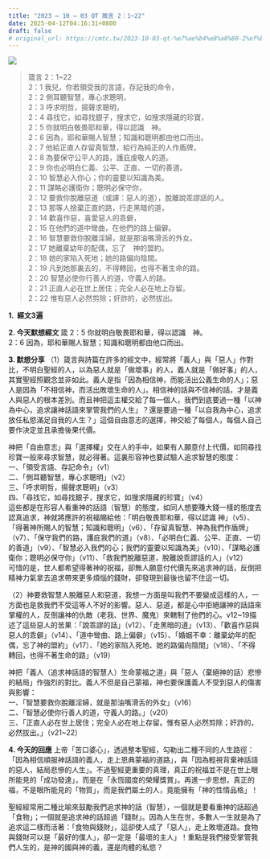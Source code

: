 ```yaml
---
title: "2023 – 10 – 03 QT 箴言 2：1~22"
date: 2025-04-12T04:16:31+0800
draft: false
# original_url: https://cmtc.tw/2023-10-03-qt-%e7%ae%b4%e8%a8%80-2%ef%bc%9a122
---
```


![](/images/qt.jpg)
> 箴言 2：1\~22  
> 2：1 我兒，你若領受我的言語，存記我的命令，  
> 2：2 側耳聽智慧，專心求聰明，  
> 2：3 呼求明哲，揚聲求聰明，  
> 2：4 尋找它，如尋找銀子，搜求它，如搜求隱藏的珍寶，  
> 2：5 你就明白敬畏耶和華，得以認識　神。  
> 2：6 因為，耶和華賜人智慧；知識和聰明都由他口而出。  
> 2：7 他給正直人存留真智慧，給行為純正的人作盾牌，  
> 2：8 為要保守公平人的路，護庇虔敬人的道。  
> 2：9 你也必明白仁義、公平、正直、一切的善道。  
> 2：10 智慧必入你心；你的靈要以知識為美。  
> 2：11 謀略必護衛你；聰明必保守你，  
> 2：12 要救你脫離惡道（或譯：惡人的道），脫離說乖謬話的人。  
> 2：13 那等人捨棄正直的路，行走黑暗的道，  
> 2：14 歡喜作惡，喜愛惡人的乖僻，  
> 2：15 在他們的道中彎曲，在他們的路上偏僻。  
> 2：16 智慧要救你脫離淫婦，就是那油嘴滑舌的外女。  
> 2：17 她離棄幼年的配偶，忘了　神的盟約。  
> 2：18 她的家陷入死地；她的路偏向陰間。  
> 2：19 凡到她那裏去的，不得轉回，也得不著生命的路。  
> 2：20 智慧必使你行善人的道，守義人的路。  
> 2：21 正直人必在世上居住；完全人必在地上存留。  
> 2：22 惟有惡人必然剪除；奸詐的，必然拔出。

**1.  經文3遍**

**2. 今天默想經文**
箴 2：5 你就明白敬畏耶和華，得以認識　神。  
2：6 因為，耶和華賜人智慧；知識和聰明都由他口而出。

**3. 默想分享**
（1）箴言與詩篇在許多的經文中，經常將「義人」與「惡人」作對比，不明白聖經的人，以為惡人就是「做壞事」的人，義人就是「做好事」的人，其實聖經照觀念並非如此。義人是指「因為相信神，而能活出公義生命的人」；惡人是因為「不相信神，而活出敗壞生命的人」。相信神的話與不信神的話，才是義人與惡人的根本差別。而且神把這主權交給了每一個人，我們到底要過一種「以神為中心，追求讓神話語來掌管我們的人生」？還是要過一種「以自我為中心，追求放任私慾滿足自我的人生？」這個自由意志的選擇，神交給了每個人，每個人自己要作決定並且承擔後果代價。

神把「自由意志」與「選擇權」交在人的手中，如果有人願意付上代價，如同尋找珍寶一般來尋求智慧，就必得著。這裏形容神也要試驗人追求智慧的態度：  
一、「領受言語、存記命令」（v1）  
二、「側耳聽智慧，專心求聰明」（v2）  
三、「呼求明哲，揚聲求聰明」（v3）  
四、「尋找它，如尋找銀子，搜求它，如搜求隱藏的珍寶」（v4）  
這些都是在形容人看重神的話語（智慧）的態度，如同人想要賺大錢一樣的態度去認真追求，神就將應許的祝福賜給他：「明白敬畏耶和華，得以認識 神」（v5）、「得著神所賜人的智慧；知識和聰明」（v6）、「存留真智慧、神為我們作盾牌」（v7）、「保守我們的路，護庇我們的道」（v8）、「必明白仁義、公平、正直、一切的善道」（v9）、「智慧必入我們的心；我們的靈要以知識為美」（v10）、「謀略必護衛你；聰明必保守你」（v11）、「救我們脫離惡道，脫離說乖謬話的人」（v12）  
可惜的是，世人都希望得著神的祝福，卻無人願意付代價先來追求神的話，反倒把精神力氣拿去追求帶來更多煩惱的錢財，卻發現到最後也留不住這一切。

（2）神要救智慧人脫離惡人和惡道，我想一方面是叫我們不要變成這樣的人，一方面也是救我們不受這等人不好的影響。惡人、惡道，都是心中拒絕讓神的話語來掌權的人，反倒讓神的仇敵（老我、世界、魔鬼）來轄制了他們的心。v12\~19描述了這些惡人的苦果：「說乖謬的話」（v12）、「走黑暗的道」（v13）、「歡喜作惡與惡人的乖僻」（v14）、「道中彎曲、路上偏僻」（v15）、「婚姻不幸：離棄幼年的配偶，忘了神的盟約」（v17）、「她的家陷入死地、她的路偏向陰間」（v18）、「不得轉回，也得不著生命的路」（v19）

神把「義人（追求神話語的智慧人）生命蒙福之道」與「惡人（棄絕神的話）悲慘的結局」作強烈的對比。義人不但是自己蒙福，神也要保護義人不受到惡人的傷害與影響：  
一、「智慧要救你脫離淫婦，就是那油嘴滑舌的外女」（v16）  
二、「智慧必使你行善人的道，守義人的路。」（v20）  
三、「正直人必在世上居住；完全人必在地上存留。惟有惡人必然剪除；奸詐的，必然拔出。」（v21\~22）

**4. 今天的回應**
上帝「苦口婆心」，透過整本聖經，勾勒出二種不同的人生路徑：「因為相信順服神話語的義人，走上恩典蒙福的道路」，與「因為輕視背棄神話語的惡人，結局悲慘的人生」。不過聖經更重要的真理，真正的祝福並不是在世上眼所能見的「成功發達」，而是在「永恆國度的榮耀獎賞」。再進一步思想，真正的福，不是眼所能見的「物質」，而是我們屬土的人，竟能擁有「神的性情品格」！

聖經經常用二種比喻來鼓勵我們追求神的話（智慧），一個就是要看重神的話超過「食物」；一個就是追求神的話超過「錢財」。因為人生在世，多數人一生就是為了追求這二樣而活著：「食物與錢財」，這卻使人成了「惡人」，走上敗壞道路。食物與錢財可以是「最好的僕人」，卻一定是「最壞的主人」！重點是我們接受掌管我們人生的，是神的國與神的義，還是肉體的私慾？
